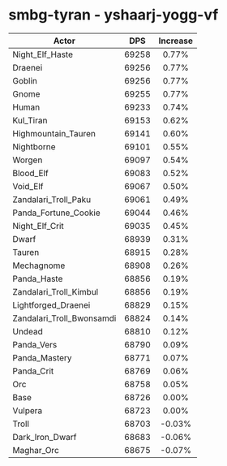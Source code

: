 # smbg-tyran - yshaarj-yogg-vf
| Actor | DPS | Increase |
|---|:---:|:---:|
|Night_Elf_Haste|69258|0.77%|
|Draenei|69256|0.77%|
|Goblin|69256|0.77%|
|Gnome|69255|0.77%|
|Human|69233|0.74%|
|Kul_Tiran|69153|0.62%|
|Highmountain_Tauren|69141|0.60%|
|Nightborne|69101|0.55%|
|Worgen|69097|0.54%|
|Blood_Elf|69083|0.52%|
|Void_Elf|69067|0.50%|
|Zandalari_Troll_Paku|69061|0.49%|
|Panda_Fortune_Cookie|69044|0.46%|
|Night_Elf_Crit|69035|0.45%|
|Dwarf|68939|0.31%|
|Tauren|68915|0.28%|
|Mechagnome|68908|0.26%|
|Panda_Haste|68856|0.19%|
|Zandalari_Troll_Kimbul|68856|0.19%|
|Lightforged_Draenei|68829|0.15%|
|Zandalari_Troll_Bwonsamdi|68824|0.14%|
|Undead|68810|0.12%|
|Panda_Vers|68790|0.09%|
|Panda_Mastery|68771|0.07%|
|Panda_Crit|68769|0.06%|
|Orc|68758|0.05%|
|Base|68726|0.00%|
|Vulpera|68723|0.00%|
|Troll|68703|-0.03%|
|Dark_Iron_Dwarf|68683|-0.06%|
|Maghar_Orc|68675|-0.07%|
